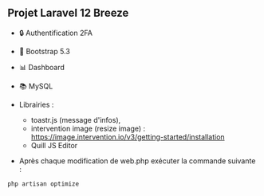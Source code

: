 ## Projet Laravel 12 Breeze 
- 🔒 Authentification 2FA
- 📄 Bootstrap 5.3
- 📊 Dashboard
- 📚 MySQL
- Librairies : 
    - toastr.js (message d'infos), 
    - intervention image (resize image) : https://image.intervention.io/v3/getting-started/installation
    - Quill JS Editor

- Après chaque modification de web.php exécuter la commande suivante :

```bash
php artisan optimize
```
